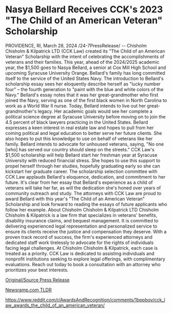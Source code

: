 # Nasya Bellard Receives CCK's 2023 "The Child of an American Veteran" Scholarship

PROVIDENCE, RI, March 28, 2024 /24-7PressRelease/ -- Chisholm Chisholm & Kilpatrick LTD (CCK Law) created its "The Child of an American Veteran" Scholarship with the intent of celebrating the accomplishments of veterans and their families. This year, ahead of the 2024/2025 academic year, the $1,500 goes to Nasya Bellard, a senior at Cox Mill High School and upcoming Syracuse University Orange.  Bellard's family has long committed itself to the service of the United States Navy. The introduction to Bellard's scholarship essay sees her eloquently describe herself as "lucky number four" – the fourth generation to "paint with the blue and white colors of the Navy."  Bellard's essay notes that it was her great-grandmother who first joined the Navy, serving as one of the first black women in North Carolina to work as a World War II nurse. Today, Bellard intends to live out her great-grandmother's legacy. Her academic goals would see her complete a political science degree at Syracuse University before moving on to join the 4.5 percent of black lawyers practicing in the United States.  Bellard expresses a keen interest in real estate law and hopes to pull from her coming political and legal education to better serve her future clients. She also hopes to put this knowledge to use on behalf of veterans like her family. Bellard intends to advocate for unhoused veterans, saying, "No one [who] has served our country should sleep on the streets."  CCK Law's $1,500 scholarship will help Bellard start her freshman year at Syracuse University with reduced financial stress. She hopes to use this support to propel herself through her studies, hopefully graduating early so she can kickstart her graduate career.  The scholarship selection committee with CCK Law applauds Bellard's eloquence, dedication, and commitment to her future. It's clear from her essay that Bellard's experience as a child of veterans will take her far, as will the dedication she's honed over years of community outreach and study.  The attorneys with CCK Law are proud to award Bellard with this year's "The Child of an American Veteran" Scholarship and look forward to reading the essays of future applicants who follow her example.  About Chisholm Chisholm & Kilpatrick LTD  Chisholm Chisholm & Kilpatrick is a law firm that specializes in veterans' benefits, disability insurance claims, and bequest management. It is committed to delivering experienced legal representation and personalized service to ensure its clients receive the justice and compensation they deserve.   With a proven track record of success, the firm's experienced attorneys and dedicated staff work tirelessly to advocate for the rights of individuals facing legal challenges. At Chisholm Chisholm & Kilpatrick, each case is treated as a priority.  CCK Law is dedicated to assisting individuals and nonprofit institutions seeking to explore legal offerings, with complimentary evaluations. Reach out today to book a consultation with an attorney who prioritizes your best interests. 

[Original/Source Press Release](https://www.24-7pressrelease.com/press-release/509606/nasya-bellard-receives-ccks-2023-the-child-of-an-american-veteran-scholarship)
                    

[Newsramp.com TLDR](None) 

https://www.reddit.com/r/AwardsAndRecognition/comments/1bppbov/cck_law_awards_the_child_of_an_american_veteran/